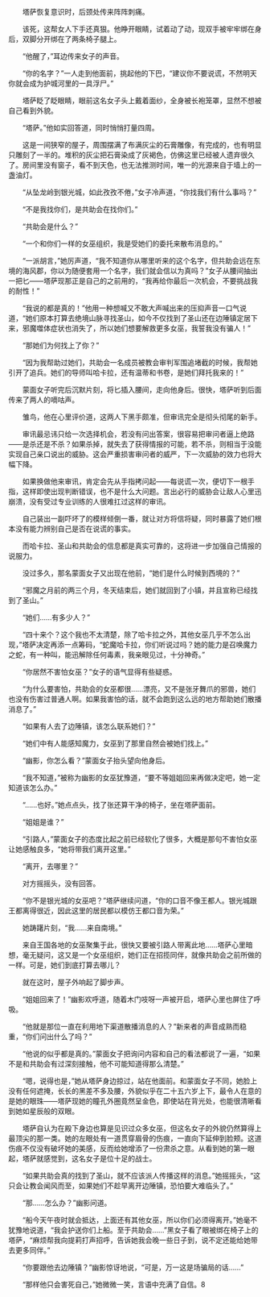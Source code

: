 　　塔萨恢复意识时，后颈处传来阵阵刺痛。

　　该死，这帮女人下手还真狠。他睁开眼睛，试着动了动，现双手被牢牢绑在身后，双脚分开绑在了两条椅子腿上。

　　“他醒了，”耳边传来女子的声音。

　　“你的名字？”一人走到他面前，挑起他的下巴，“建议你不要说谎，不然明天你就会成为护城河里的一具浮尸。”

　　塔萨眨了眨眼睛，眼前这名女子头上戴着面纱，全身被长袍笼罩，显然不想被自己看到外貌。

　　“塔萨。”他如实回答道，同时悄悄打量四周。

　　这是一间狭窄的屋子，周围摆满了布满灰尘的石膏雕像，有完成的，也有明显只雕刻了一半的。堆积的灰尘把石膏染成了灰褐色，仿佛这里已经被人遗弃很久了。房间里没有窗子，看不到天色，也无法推测时间，唯一的光源来自于墙上的一盏油灯。

　　“从坠龙岭到银光城，如此孜孜不倦，”女子冷声道，“你找我们有什么事吗？”

　　“不是我找你们，是共助会在找你们。”

　　“共助会是什么？”

　　“一个和你们一样的女巫组织，我是受她们的委托来散布消息的。”

　　“一派胡言，”她厉声道，“我不知道你从哪里听来的这个名字，但共助会远在东境的海风郡，你以为随便套用一个名字，我们就会信以为真吗？”女子从腰间抽出一把匕——塔萨现那正是自己的之前用的，“我再给你最后一次机会，不要挑战我的耐性！”

　　“我说的都是真的！”他用一种想喊又不敢大声喊出来的压抑声音一口气说道，“她们原本打算去绝境山脉寻找圣山，如今不仅找到了圣山还在边陲镇定居下来，邪魔噬体症状也消失了，所以她们想要解救更多女巫，我誓我没有骗人！”

　　“那她们为何找上了你？”

　　“因为我帮助过她们，共助会一名成员被教会审判军围追堵截的时候，我帮她引开了追兵。她们的导师叫哈卡拉，还有温蒂和书卷，是她们拜托我来的！”

　　蒙面女子听完后沉默片刻，将匕插入腰间，走向他身后。很快，塔萨听到后面传来了两人的嘀咕声。

　　雏鸟，他在心里评价道，这两人下黑手颇准，但审讯完全是彻头彻尾的新手。

　　审讯最忌讳只给一次选择机会，若没有问出答案，很容易把审问者逼上绝路——是杀还是不杀？如果杀掉，就失去了获得情报的可能，若不杀，则相当于没能实现自己亲口说出的威胁。这会严重损害审问者的威严，下一次威胁的效力也将大幅下降。

　　如果换做他来审讯，肯定会先从手指拷问起——每说谎一次，便切下一根手指，这样即使出现判断错误，也不是什么大问题。言出必行的威胁会让敌人心里迅崩溃，没有受过专业训练的人很难扛过这样的审讯。

　　自己装出一副吓坏了的模样倾倒一番，就让对方将信将疑，同时暴露了她们根本没有能力辨别自己是否在说谎的事实。

　　而哈卡拉、圣山和共助会的信息都是真实可靠的，这将进一步加强自己情报的说服力。

　　没过多久，那名蒙面女子又出现在他前，“她们是什么时候到西境的？”

　　“邪魔之月前的两三个月，冬天结束后，她们就回到了小镇，并且宣称已经找到了圣山。”

　　“她们……有多少人？”

　　“四十来个？这个我也不太清楚，除了哈卡拉之外，其他女巫几乎不怎么出现，”塔萨决定再添一点筹码，“蛇魔哈卡拉，你们听说过吗？她的能力是召唤魔力之蛇，有一种叫，能迅解除任何毒素，我亲眼见过，十分神奇。”

　　“你居然不害怕女巫？”女子的语气显得有些疑惑。

　　“为什么要害怕，共助会的女巫都很……漂亮，又不是张牙舞爪的邪兽，她们也没有伤害过普通人啊。如果我害怕的话，就不会跑到这么远的地方帮助她们散播消息了。”

　　“如果有人去了边陲镇，该怎么联系她们？”

　　“她们中有人能感知魔力，女巫到了那里自然会被她们找上。”

　　“幽影，你怎么看？”蒙面女子抬头望向他身后。

　　“我不知道，”被称为幽影的女巫犹豫道，“要不等姐姐回来再做决定吧，她一定知道该怎么办。”

　　“……也好。”她点点头，找了张还算干净的椅子，坐在塔萨面前。

　　“姐姐是谁？”

　　“引路人，”蒙面女子的态度比起之前已经软化了很多，大概是那句不害怕女巫让她感触良多，“她将带我们离开这里。”

　　“离开，去哪里？”

　　对方摇摇头，没有回答。

　　“你不是银光城的女巫吧？”塔萨继续问道，“你的口音不像王都人。银光城跟王都离得很近，因此这里的居民都以模仿王都口音为荣。”

　　她踌躇片刻，“我……来自南境。”

　　来自王国各地的女巫聚集于此，很快又要被引路人带离此地……塔萨心里暗想，毫无疑问，这又是一个女巫组织，她们正在招揽同伴，就像共助会之前所做的一样。可是，她们到底打算去哪儿？

　　就在这时，屋子外响起了脚步声。

　　“姐姐回来了！”幽影欢呼道，随着木门吱呀一声被开启，塔萨心里也屏住了呼吸。

　　“他就是那位一直在利用地下渠道散播消息的人？”新来者的声音成熟而稳重，“你们问出什么了吗？”

　　“他说的似乎都是真的。”蒙面女子把询问内容和自己的看法都说了一遍，“如果不是和共助会有过深刻接触，他不可能知道得那么清楚。”

　　“嗯，说得也是，”她从塔萨身边掠过，站在他面前。和蒙面女子不同，她脸上没有任何遮掩，长长的黑差不多及腰，外貌似乎在二十五六岁上下，最令人在意的是她的眼珠——塔萨现她的瞳孔外圈竟然呈金色，即使站在背光处，也能很清晰看到她如星辰般的双眼。

　　塔萨自认为在殿下身边也算是见识过众多女巫，但这名女子的外貌仍然算得上最顶尖的那一类。她的左眼处有一道贯穿眉骨的伤痕，一直向下延伸到脸颊。这道伤痕不仅没有破坏她的美感，反而给她增添了一份肃杀之意。从看到她的第一眼起，塔萨就感觉到，这名女子是位十足的战士。

　　“如果共助会真的找到了圣山，就不应该派人传播这样的消息。”她摇摇头，“这只会让教会闻风而至，如果她们不趁早离开边陲镇，恐怕要大难临头了。”

　　“那……怎么办？”幽影问道。

　　“船今天午夜时就会抵达，上面还有其他女巫，所以你们必须得离开。”她毫不犹豫地说道，“我会护送你们上船。至于共助会……”黑女子看了眼被绑在椅子上的塔萨，“麻烦帮我向提莉打声招呼，告诉她我会晚一些日子到，说不定还能给她带去更多同伴。”

　　“你要跟他去边陲镇？”幽影惊讶地说，“可是，万一这是场骗局的话……”

　　“那样他只会害死自己，”她微微一笑，言语中充满了自信。8
